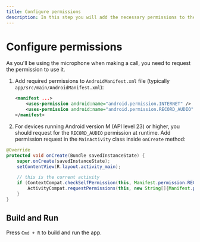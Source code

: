 ```yaml
---
title: Configure permissions
description: In this step you will add the necessary permissions to the project properties.
---
```


# Configure permissions

As you'll be using the microphone when making a call, you need to request the permission to use it.

1. Add required permissions to `AndroidManifest.xml` file (typically `app/src/main/AndroidManifest.xml`):

    ```xml
    <manifest ...>
        <uses-permission android:name="android.permission.INTERNET" />
        <uses-permission android:name="android.permission.RECORD_AUDIO" />
    </manifest>
    ```

2. For devices running Android version M (API level 23) or higher, you should request for the `RECORD_AUDIO` permission at runtime. Add permission request in the `MainActivity` class inside `onCreate` method:


```java
@Override
protected void onCreate(Bundle savedInstanceState) {
    super.onCreate(savedInstanceState);
    setContentView(R.layout.activity_main);

    // this is the current activity
    if (ContextCompat.checkSelfPermission(this, Manifest.permission.RECORD_AUDIO) != PackageManager.PERMISSION_GRANTED) {
        ActivityCompat.requestPermissions(this, new String[]{Manifest.permission.RECORD_AUDIO}, 123);
    }
}
```

## Build and Run

Press `Cmd + R` to build and run the app.